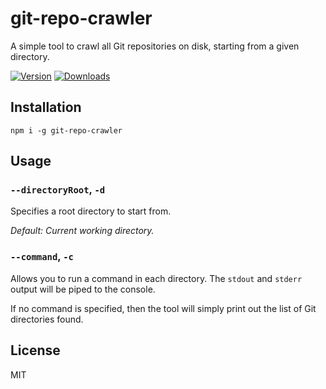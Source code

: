 # git-repo-crawler

A simple tool to crawl all Git repositories on disk, starting from a given directory. 

 [![Version](https://img.shields.io/npm/v/git-repo-crawler.svg)](https://www.npmjs.com/package/git-repo-crawler) [![Downloads](https://img.shields.io/npm/dt/git-repo-crawler.svg)](https://www.npmjs.com/package/git-repo-crawler)

## Installation

```
npm i -g git-repo-crawler
```

## Usage

### `--directoryRoot`, `-d`

Specifies a root directory to start from.

*Default: Current working directory.*

### `--command`, `-c`

Allows you to run a command in each directory. The `stdout` and `stderr` output will be piped to the console.

If no command is specified, then the tool will simply print out the list of Git directories found.

## License

MIT